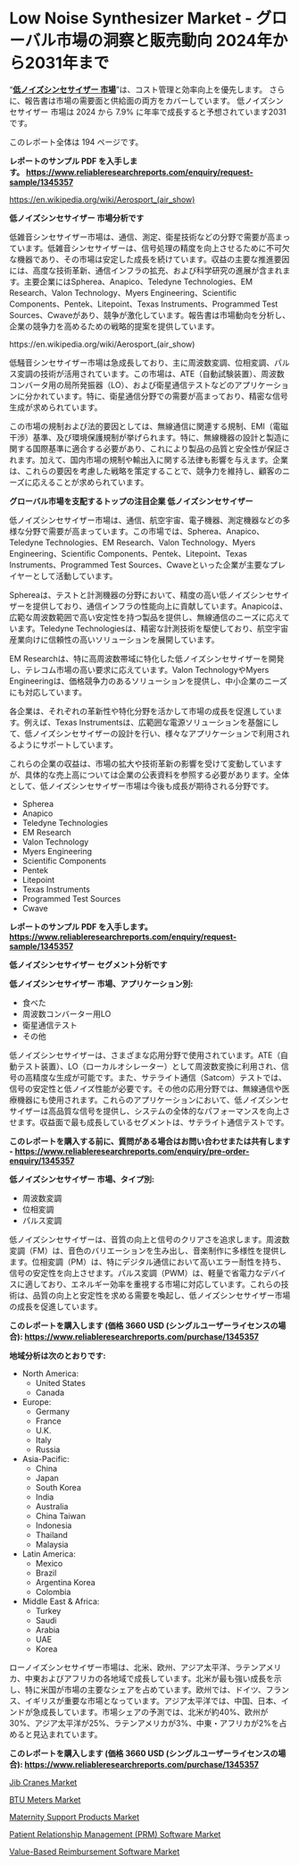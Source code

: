 <p><h1>Low Noise Synthesizer Market - グローバル市場の洞察と販売動向 2024年から2031年まで</h1></p><p>&ldquo;<strong><a href="https://www.reliableresearchreports.com/global-low-noise-synthesizer-market-r1345357?utm_campaign=110&utm_medium=9&utm_source=Github&utm_content=ia&utm_term=24102024&utm_id=low-noise-synthesizer">低ノイズシンセサイザー 市場</a></strong>&rdquo;は、コスト管理と効率向上を優先します。 さらに、報告書は市場の需要面と供給面の両方をカバーしています。 低ノイズシンセサイザー 市場は 2024 から 7.9% に年率で成長すると予想されています2031 です。</p>
<p>このレポート全体は 194 ページです。</p>
<p><strong>レポートのサンプル PDF を入手します。&nbsp;<a href="https://www.reliableresearchreports.com/enquiry/request-sample/1345357?utm_campaign=110&utm_medium=9&utm_source=Github&utm_content=ia&utm_term=24102024&utm_id=low-noise-synthesizer">https://www.reliableresearchreports.com/enquiry/request-sample/1345357</a></strong></p>
<p><a href="https://en.wikipedia.org/wiki/Aerosport_(air_show)?utm_campaign=110&utm_medium=9&utm_source=Github&utm_content=ia&utm_term=24102024&utm_id=low-noise-synthesizer">https://en.wikipedia.org/wiki/Aerosport_(air_show)</a></p>
<p><strong>低ノイズシンセサイザー 市場分析です</strong></p>
<p><p>低雑音シンセサイザー市場は、通信、測定、衛星技術などの分野で需要が高まっています。低雑音シンセサイザーは、信号処理の精度を向上させるために不可欠な機器であり、その市場は安定した成長を続けています。収益の主要な推進要因には、高度な技術革新、通信インフラの拡充、および科学研究の進展が含まれます。主要企業にはSpherea、Anapico、Teledyne Technologies、EM Research、Valon Technology、Myers Engineering、Scientific Components、Pentek、Litepoint、Texas Instruments、Programmed Test Sources、Cwaveがあり、競争が激化しています。報告書は市場動向を分析し、企業の競争力を高めるための戦略的提案を提供しています。</p></p>
<p>https://en.wikipedia.org/wiki/Aerosport_(air_show)</p>
<p><p>低騒音シンセサイザー市場は急成長しており、主に周波数変調、位相変調、パルス変調の技術が活用されています。この市場は、ATE（自動試験装置）、周波数コンバータ用の局所発振器（LO）、および衛星通信テストなどのアプリケーションに分かれています。特に、衛星通信分野での需要が高まっており、精密な信号生成が求められています。</p><p>この市場の規制および法的要因としては、無線通信に関連する規制、EMI（電磁干渉）基準、及び環境保護規制が挙げられます。特に、無線機器の設計と製造に関する国際基準に適合する必要があり、これにより製品の品質と安全性が保証されます。加えて、国内市場の規制や輸出入に関する法律も影響を与えます。企業は、これらの要因を考慮した戦略を策定することで、競争力を維持し、顧客のニーズに応えることが求められています。</p></p>
<p><strong>グローバル市場を支配するトップの注目企業 低ノイズシンセサイザー</strong></p>
<p><p>低ノイズシンセサイザー市場は、通信、航空宇宙、電子機器、測定機器などの多様な分野で需要が高まっています。この市場では、Spherea、Anapico、Teledyne Technologies、EM Research、Valon Technology、Myers Engineering、Scientific Components、Pentek、Litepoint、Texas Instruments、Programmed Test Sources、Cwaveといった企業が主要なプレイヤーとして活動しています。</p><p>Sphereaは、テストと計測機器の分野において、精度の高い低ノイズシンセサイザーを提供しており、通信インフラの性能向上に貢献しています。Anapicoは、広範な周波数範囲で高い安定性を持つ製品を提供し、無線通信のニーズに応えています。Teledyne Technologiesは、精密な計測技術を駆使しており、航空宇宙産業向けに信頼性の高いソリューションを展開しています。</p><p>EM Researchは、特に高周波数帯域に特化した低ノイズシンセサイザーを開発し、テレコム市場の高い要求に応えています。Valon TechnologyやMyers Engineeringは、価格競争力のあるソリューションを提供し、中小企業のニーズにも対応しています。</p><p>各企業は、それぞれの革新性や特化分野を活かして市場の成長を促進しています。例えば、Texas Instrumentsは、広範囲な電源ソリューションを基盤にして、低ノイズシンセサイザーの設計を行い、様々なアプリケーションで利用されるようにサポートしています。</p><p>これらの企業の収益は、市場の拡大や技術革新の影響を受けて変動していますが、具体的な売上高については企業の公表資料を参照する必要があります。全体として、低ノイズシンセサイザー市場は今後も成長が期待される分野です。</p></p>
<p><ul><li>Spherea</li><li>Anapico</li><li>Teledyne Technologies</li><li>EM Research</li><li>Valon Technology</li><li>Myers Engineering</li><li>Scientific Components</li><li>Pentek</li><li>Litepoint</li><li>Texas Instruments</li><li>Programmed Test Sources</li><li>Cwave</li></ul></p>
<p><strong>レポートのサンプル PDF を入手します。 <a href="https://www.reliableresearchreports.com/enquiry/request-sample/1345357?utm_campaign=110&utm_medium=9&utm_source=Github&utm_content=ia&utm_term=24102024&utm_id=low-noise-synthesizer">https://www.reliableresearchreports.com/enquiry/request-sample/1345357</a></strong></p>
<p><strong>低ノイズシンセサイザー セグメント分析です</strong></p>
<p><strong>低ノイズシンセサイザー 市場、アプリケーション別:</strong></p>
<p><ul><li>食べた</li><li>周波数コンバーター用LO</li><li>衛星通信テスト</li><li>その他</li></ul></p>
<p><p>低ノイズシンセサイザーは、さまざまな応用分野で使用されています。ATE（自動テスト装置）、LO（ローカルオシレーター）として周波数変換に利用され、信号の高精度な生成が可能です。また、サテライト通信（Satcom）テストでは、信号の安定性と低ノイズ性能が必要です。その他の応用分野では、無線通信や医療機器にも使用されます。これらのアプリケーションにおいて、低ノイズシンセサイザーは高品質な信号を提供し、システムの全体的なパフォーマンスを向上させます。収益面で最も成長しているセグメントは、サテライト通信テストです。</p></p>
<p><strong>このレポートを購入する前に、質問がある場合はお問い合わせまたは共有します - <a href="https://www.reliableresearchreports.com/enquiry/pre-order-enquiry/1345357?utm_campaign=110&utm_medium=9&utm_source=Github&utm_content=ia&utm_term=24102024&utm_id=low-noise-synthesizer">https://www.reliableresearchreports.com/enquiry/pre-order-enquiry/1345357</a></strong></p>
<p><strong>低ノイズシンセサイザー 市場、タイプ別:</strong></p>
<p><ul><li>周波数変調</li><li>位相変調</li><li>パルス変調</li></ul></p>
<p><p>低ノイズシンセサイザーは、音質の向上と信号のクリアさを追求します。周波数変調（FM）は、音色のバリエーションを生み出し、音楽制作に多様性を提供します。位相変調（PM）は、特にデジタル通信において高いエラー耐性を持ち、信号の安定性を向上させます。パルス変調（PWM）は、軽量で省電力なデバイスに適しており、エネルギー効率を重視する市場に対応しています。これらの技術は、品質の向上と安定性を求める需要を喚起し、低ノイズシンセサイザー市場の成長を促進しています。</p></p>
<p><strong>このレポートを購入します (価格 3660 USD (シングルユーザーライセンスの場合): <a href="https://www.reliableresearchreports.com/purchase/1345357?utm_campaign=110&utm_medium=9&utm_source=Github&utm_content=ia&utm_term=24102024&utm_id=low-noise-synthesizer">https://www.reliableresearchreports.com/purchase/1345357</a></strong></p>
<p><strong>地域分析は次のとおりです:</strong></p>
<p><ul>
    <li>
        North America:
        <ul>
            <li>United States</li>
            <li>Canada</li>
        </ul>
    </li>
    <li>
        Europe:
        <ul>
            <li>Germany</li>
            <li>France</li>
            <li>U.K.</li>
            <li>Italy</li>
            <li>Russia</li>
        </ul>
    </li>
    <li>
        Asia-Pacific:
        <ul>
            <li>China</li>
            <li>Japan</li>
            <li>South Korea</li>
            <li>India</li>
            <li>Australia</li>
            <li>China Taiwan</li>
            <li>Indonesia</li>
            <li>Thailand</li>
            <li>Malaysia</li>
        </ul>
    </li>
    <li>
        Latin America:
        <ul>
            <li>Mexico</li>
            <li>Brazil</li>
            <li>Argentina Korea</li>
            <li>Colombia</li>
        </ul>
    </li>
    <li>
        Middle East & Africa:
        <ul>
            <li>Turkey</li>
            <li>Saudi</li>
            <li>Arabia</li>
            <li>UAE</li>
            <li>Korea</li>
        </ul>
    </li>
    </ul></p>
<p><p>ローノイズシンセサイザー市場は、北米、欧州、アジア太平洋、ラテンアメリカ、中東およびアフリカの各地域で成長しています。北米が最も強い成長を示し、特に米国が市場の主要なシェアを占めています。欧州では、ドイツ、フランス、イギリスが重要な市場となっています。アジア太平洋では、中国、日本、インドが急成長しています。市場シェアの予測では、北米が約40%、欧州が30%、アジア太平洋が25%、ラテンアメリカが3%、中東・アフリカが2%を占めると見込まれています。</p></p>
<p><strong>このレポートを購入します (価格 3660 USD (シングルユーザーライセンスの場合): <a href="https://www.reliableresearchreports.com/purchase/1345357?utm_campaign=110&utm_medium=9&utm_source=Github&utm_content=ia&utm_term=24102024&utm_id=low-noise-synthesizer">https://www.reliableresearchreports.com/purchase/1345357</a></strong></p>
<p><p><a href="https://issuu.com/reportprime-2/docs/jib-cranes-market-size-2030.pptx_57782c2d0fcd2f?utm_campaign=110&utm_medium=9&utm_source=Github&utm_content=ia&utm_term=24102024&utm_id=low-noise-synthesizer">Jib Cranes Market</a></p><p><a href="https://issuu.com/reportprime-2/docs/btu-meters-market-size-2030.pptx_e958db0bec355a?utm_campaign=110&utm_medium=9&utm_source=Github&utm_content=ia&utm_term=24102024&utm_id=low-noise-synthesizer">BTU Meters Market</a></p><p><a href="https://www.linkedin.com/pulse/maternity-support-products-market-innovations-trends-comprehensive-yccmf?utm_campaign=110&utm_medium=9&utm_source=Github&utm_content=ia&utm_term=24102024&utm_id=low-noise-synthesizer">Maternity Support Products Market</a></p><p><a href="https://github.com/alesiasc0na/Market-Research-Report-List-1/blob/main/patient-relationship-management-prm-software-market.md?utm_campaign=110&utm_medium=9&utm_source=Github&utm_content=ia&utm_term=24102024&utm_id=low-noise-synthesizer">Patient Relationship Management (PRM) Software Market</a></p><p><a href="https://github.com/kathiestrine5ty/Market-Research-Report-List-1/blob/main/value-based-reimbursement-software-market.md?utm_campaign=110&utm_medium=9&utm_source=Github&utm_content=ia&utm_term=24102024&utm_id=low-noise-synthesizer">Value-Based Reimbursement Software Market</a></p></p>